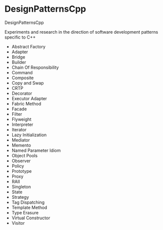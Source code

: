 # DesignPatternsCpp
DesignPatternsCpp

Experiments and research in the direction of software development patterns specific to C++

- Abstract Factory 
- Adapter
- Bridge
- Builder
- Chain Of Responsibility
- Command
- Composite
- Copy and Swap
- CRTP
- Decorator
- Executor Adapter
- Fabric Method
- Facade
- Filter
- Flyweight
- Interpreter
- Iterator
- Lazy Initialization
- Mediator
- Memento
- Named Parameter Idiom
- Object Pools
- Observer
- Policy
- Prototype
- Proxy
- RAII
- Singleton
- State
- Strategy
- Tag Dispatching
- Template Method
- Type Erasure
- Virtual Constructor
- Visitor